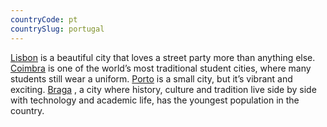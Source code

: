 ```yaml
---
countryCode: pt
countrySlug: portugal
---
```


[Lisbon](/accommodation/lisbon "Accommodation in Lisbon") is a beautiful city that loves a street party more than anything else. [Coimbra](/accommodation/coimbra "Accommodation in Coimbra") is one of the world’s most traditional student cities, where many students still wear a uniform. [Porto](/accommodation/porto "Accommodation in Porto") is a small city, but it’s vibrant and exciting. [Braga](/accommodation/braga "Accommodation in Braga") , a city where history, culture and tradition live side by side with technology and academic life, has the youngest population in the country.
